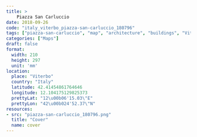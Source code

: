 ```yaml
---
title: > 
    Piazza San Carluccio
date: 2018-09-26
code: "italy_viterbo_piazza-san-carluccio_180796"
tags: ["piazza-san-carluccio", "map", "architecture", "buildings", "Viterbo", "Italy"]
categories: ["Maps"]
draft: false
format:
  width: 210
  height: 297
  unit: 'mm'
location:
  place: "Viterbo"
  country: "Italy"
  latitude: 42.41454861764646
  longitude: 12.104175129825373
  prettyLat: "12\u00b06'15.03\"E"
  prettyLon: "42\u00b024'52.37\"N"
resources:
- src: "piazza-san-carluccio_180796.png"
  title: "Cover"
  name: cover
---
```

